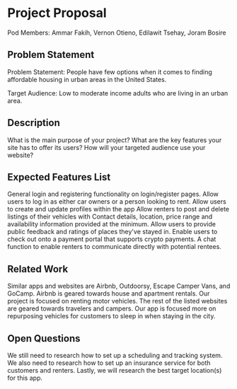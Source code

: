 # Project Proposal

Pod Members: Ammar Fakih, Vernon Otieno, Edilawit Tsehay, Joram Bosire

## Problem Statement

Problem Statement: People have few options when it comes to finding affordable housing in urban areas in the United States.

Target Audience: Low to moderate income adults who are living in an urban area.

## Description

What is the main purpose of your project? What are the key features your site has to offer its users? How will your targeted audience use your website?

## Expected Features List

General login and registering functionality on login/register pages.
Allow users to log in as either car owners or a person looking to rent.
Allow users to create and update profiles within the app
Allow renters to post and delete listings of their vehicles with Contact details, location, price range and availability information provided at the minimum.
Allow users to provide public feedback and ratings of places they've stayed in.
Enable users to check out onto a payment portal that supports crypto payments.
A chat function to enable renters to communicate directly with potential rentees.


## Related Work

Similar apps and websites are Airbnb, Outdoorsy, Escape Camper Vans, and GoCamp. Airbnb is geared towards house and apartment rentals. Our project is focused on renting motor vehicles. The rest of the listed websites are geared towards travelers and campers. Our app is focused more on repurposing vehicles for customers to sleep in when staying in the city. 

## Open Questions

We still need to research how to set up a scheduling and tracking system. We also need to research how to set up an insurance service for both customers and renters. Lastly, we will research the best target location(s) for this app. 
